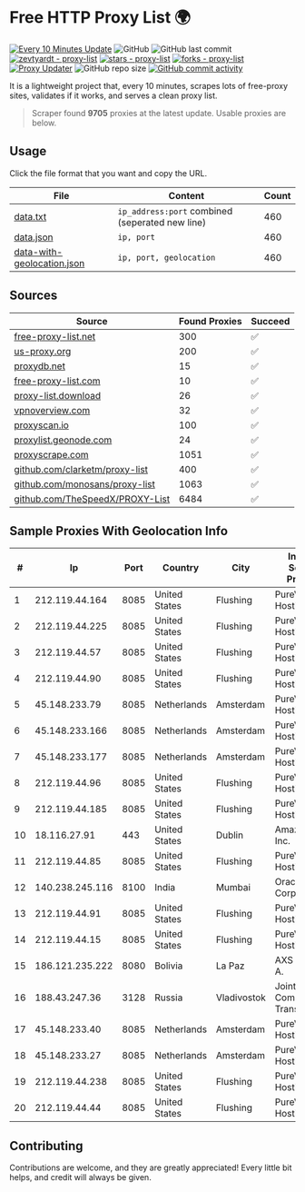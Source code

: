 
# Free HTTP Proxy List 🌍

[![Every 10 Minutes Update](https://github.com/mertguvencli/http-proxy-list/actions/workflows/main.yml/badge.svg?branch=main)](https://github.com/mertguvencli/http-proxy-list/actions/workflows/main.yml)
![GitHub](https://img.shields.io/github/license/mertguvencli/http-proxy-list)
![GitHub last commit](https://img.shields.io/github/last-commit/mertguvencli/http-proxy-list)
[![zevtyardt - proxy-list](https://img.shields.io/static/v1?label=zevtyardt&message=proxy-list&color=blue&logo=github)](https://github.com/zevtyardt/proxy-list "Go to GitHub repo")
[![stars - proxy-list](https://img.shields.io/github/stars/zevtyardt/proxy-list?style=social)](https://github.com/zevtyardt/proxy-list)
[![forks - proxy-list](https://img.shields.io/github/forks/zevtyardt/proxy-list?style=social)](https://github.com/zevtyardt/proxy-list)
[![Proxy Updater](https://github.com/zevtyardt/proxy-list/workflows/Proxy%20Updater/badge.svg)](https://github.com/zevtyardt/proxy-list/actions?query=workflow:"Proxy+Updater")
![GitHub repo size](https://img.shields.io/github/repo-size/zevtyardt/proxy-list)
[![GitHub commit activity](https://img.shields.io/github/commit-activity/m/zevtyardt/proxy-list?logo=commits)](https://github.com/zevtyardt/proxy-list/commits/main)

It is a lightweight project that, every 10 minutes, scrapes lots of free-proxy sites, validates if it works, and serves a clean proxy list.

> Scraper found **9705** proxies at the latest update. Usable proxies are below.

## Usage

Click the file format that you want and copy the URL.

|File|Content|Count|
|----|-------|-----|
|[data.txt](https://raw.githubusercontent.com/mertguvencli/http-proxy-list/main/proxy-list/data.txt)|`ip_address:port` combined (seperated new line)|460|
|[data.json](https://raw.githubusercontent.com/mertguvencli/http-proxy-list/main/proxy-list/data.json)|`ip, port`|460|
|[data-with-geolocation.json](https://raw.githubusercontent.com/mertguvencli/http-proxy-list/main/proxy-list/data-with-geolocation.json)|`ip, port, geolocation`|460|

## Sources

|Source|Found Proxies|Succeed|
|------|-------------|-------|
|[free-proxy-list.net](https://free-proxy-list.net)|300|✅|
|[us-proxy.org](https://www.us-proxy.org)|200|✅|
|[proxydb.net](http://proxydb.net)|15|✅|
|[free-proxy-list.com](https://free-proxy-list.com/?page=&port=&type%5B%5D=http&type%5B%5D=https&up_time=0&search=Search)|10|✅|
|[proxy-list.download](https://www.proxy-list.download/HTTP)|26|✅|
|[vpnoverview.com](https://vpnoverview.com/privacy/anonymous-browsing/free-proxy-servers)|32|✅|
|[proxyscan.io](https://www.proxyscan.io)|100|✅|
|[proxylist.geonode.com](https://proxylist.geonode.com/api/proxy-list?limit=300&page=1&sort_by=lastChecked&sort_type=desc&protocols=http,https)|24|✅|
|[proxyscrape.com](https://api.proxyscrape.com/v2/?request=displayproxies&protocol=http&timeout=10000&country=all&ssl=all&anonymity=all)|1051|✅|
|[github.com/clarketm/proxy-list](https://raw.githubusercontent.com/clarketm/proxy-list/master/proxy-list-raw.txt)|400|✅|
|[github.com/monosans/proxy-list](https://raw.githubusercontent.com/monosans/proxy-list/main/proxies/http.txt)|1063|✅|
|[github.com/TheSpeedX/PROXY-List](https://raw.githubusercontent.com/TheSpeedX/PROXY-List/master/http.txt)|6484|✅|


## Sample Proxies With Geolocation Info

|#|Ip|Port|Country|City|Internet Service Provider|
|-|--|----|-------|----|-------------------------|
|1|212.119.44.164|8085|United States|Flushing|PureVoltage Hosting Inc.|
|2|212.119.44.225|8085|United States|Flushing|PureVoltage Hosting Inc.|
|3|212.119.44.57|8085|United States|Flushing|PureVoltage Hosting Inc.|
|4|212.119.44.90|8085|United States|Flushing|PureVoltage Hosting Inc.|
|5|45.148.233.79|8085|Netherlands|Amsterdam|PureVoltage Hosting Inc.|
|6|45.148.233.166|8085|Netherlands|Amsterdam|PureVoltage Hosting Inc.|
|7|45.148.233.177|8085|Netherlands|Amsterdam|PureVoltage Hosting Inc.|
|8|212.119.44.96|8085|United States|Flushing|PureVoltage Hosting Inc.|
|9|212.119.44.185|8085|United States|Flushing|PureVoltage Hosting Inc.|
|10|18.116.27.91|443|United States|Dublin|Amazon.com, Inc.|
|11|212.119.44.85|8085|United States|Flushing|PureVoltage Hosting Inc.|
|12|140.238.245.116|8100|India|Mumbai|Oracle Corporation|
|13|212.119.44.91|8085|United States|Flushing|PureVoltage Hosting Inc.|
|14|212.119.44.15|8085|United States|Flushing|PureVoltage Hosting Inc.|
|15|186.121.235.222|8080|Bolivia|La Paz|AXS Bolivia S. A.|
|16|188.43.247.36|3128|Russia|Vladivostok|Joint Stock Company TransTeleCom|
|17|45.148.233.40|8085|Netherlands|Amsterdam|PureVoltage Hosting Inc.|
|18|45.148.233.27|8085|Netherlands|Amsterdam|PureVoltage Hosting Inc.|
|19|212.119.44.238|8085|United States|Flushing|PureVoltage Hosting Inc.|
|20|212.119.44.44|8085|United States|Flushing|PureVoltage Hosting Inc.|



## Contributing

Contributions are welcome, and they are greatly appreciated! Every
little bit helps, and credit will always be given.

